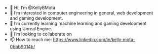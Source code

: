 - 👋 Hi, I’m @KellyBMota
- 👀 I’m interested in computer engineering in general, web development and gaming development.
- 🌱 I’m currently learning machine learning and gaming development using Unreal Engine.
- 💞️ I’m looking to collaborate on 
- 📫 How to reach me: https://www.linkedin.com/in/kelly-mota-0bbb9014b/
<!---
KellyBMota/KellyBMota is a ✨ special ✨ repository because its `README.md` (this file) appears on your GitHub profile.
You can click the Preview link to take a look at your changes.
--->
